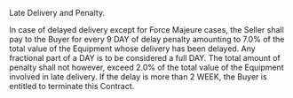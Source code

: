 Late Delivery and Penalty.

In case of delayed delivery except for Force Majeure cases, the Seller shall pay to the Buyer for every 9 DAY of delay penalty amounting to 7.0% of the total value of the Equipment whose delivery has been delayed. Any fractional part of a DAY is to be considered a full DAY. The total amount of penalty shall not however, exceed 2.0% of the total value of the Equipment involved in late delivery. If the delay is more than 2 WEEK, the Buyer is entitled to terminate this Contract.
